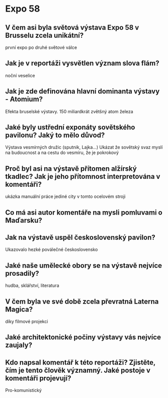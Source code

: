 # Expo 58

## V čem asi byla světová výstava Expo 58 v Brusselu zcela unikátní?
první expo po druhé světové válce
## Jak je v reportáži vysvětlen význam slova flám?
noční veselice
## Jak je zde definována hlavní dominanta výstavy - Atomium?
Efekta bruselské výstavy.
150 miliardkrát zvětšný atom železa
## Jaké byly ustřední exponáty sovětského pavilonu? Jaký to mělo důvod?
Výstava vesmírných družic (sputnik, Lajka…)
Ukázat že sovětský svaz myslí na budoucnost a na cestu do vesmíru, že je pokrokový
## Proč byl asi na výstavě přítomen alžírský tkadlec? Jak je jeho přítomnost interpretována v komentáři?
ukázka manuální práce
jediné city v tomto ocelovém stroji
## Co má asi autor komentáře na mysli pomluvami o Maďarsku?

## Jak na výstavě uspěl československý pavilon?
Ukazovalo hezké poválečné československo
## Jaké naše umělecké obory se na výstavě nejvíce prosadily?
hudba, sklářství, literatura
## V čem byla ve své době zcela převratná Laterna Magica?
díky filmové projekci
## Jaké architektonické počiny výstavy vás nejvíce zaujaly?

## Kdo napsal komentář k této reportáži? Zjistěte, čím je tento člověk významný. Jaké postoje v komentáři projevují?

Pro-komunistický